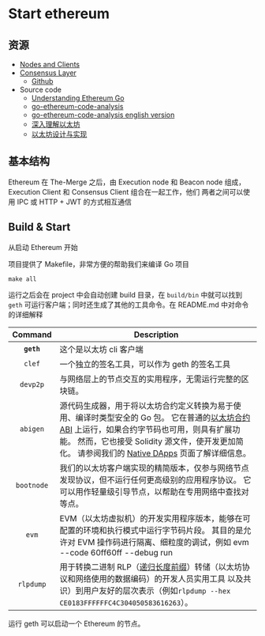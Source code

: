 
# Start ethereum

## 资源

- [Nodes and Clients](https://ethereum.org/en/developers/docs/nodes-and-clients/#consensus-clients)
- [Consensus Layer](https://docs.prylabs.network/docs/getting-started)
  - [Github](https://github.com/prysmaticlabs/prysm)
- Source code
  - [Understanding Ethereum Go](https://github.com/ABCDELabs/Understanding-Ethereum-Go-version)
  - [go-ethereum-code-analysis](https://github.com/ZtesoftCS/go-ethereum-code-analysis)
  - [go-ethereum-code-analysis english version](https://github.com/agiletechvn/go-ethereum-code-analysis)
  - [深入理解以太坊](https://gist.github.com/stonegao/16b8a30d98c4723f04f8259b7eda5da8)
  - [以太坊设计与实现](https://learnblockchain.cn/books/geth/)

## 基本结构

Ethereum 在 The-Merge 之后，由 Execution node 和 Beacon node 组成，Execution Client 和 Consensus Client 组合在一起工作，他们
两者之间可以使用 IPC 或 HTTP + JWT 的方式相互通信

## Build & Start

从启动 Ethereum 开始

项目提供了 Makefile，非常方便的帮助我们来编译 Go 项目

```shell
make all
```

运行之后会在 project 中会自动创建 build 目录，在 `build/bin` 中就可以找到 `geth` 可运行客户端；同时还生成了其他的工具命令。在 README.md 中对命令
的详细解释

|  Command   | Description                                                                                                                                                                                                                                                                                                                                                                                                                                                                                                            |
| :--------: |------------------------------------------------------------------------------------------------------------------------------------------------------------------------------------------------------------------------------------------------------------------------------------------------------------------------------------------------------------------------------------------------------------------------------------------------------------------------------------------------------------------------|
| **`geth`** | 这个是以太坊 cli 客户端                                                                                                                                                                                                                                                                                                                                                                                                                                                                                                         |
|   `clef`   | 一个独立的签名工具，可以作为 geth 的签名工具                                                                                                                                                                                                                                                                                                                                                                                                                                                                                              |
|  `devp2p`  | 与网络层上的节点交互的实用程序，无需运行完整的区块链。                                                                                                                                                                                                                                                                                                                                                                                                                       |
|  `abigen`  | 源代码生成器，用于将以太坊合约定义转换为易于使用、编译时类型安全的 Go 包。 它在普通的[以太坊合约 ABI](https://docs.soliditylang.org/en/develop/abi-spec.html) 上运行，如果合约字节码也可用，则具有扩展功能。 然而，它也接受 Solidity 源文件，使开发更加简化。 请参阅我们的 [Native DApps](https://geth.ethereum.org/docs/developers/dapp-developer/native-bindings) 页面了解详细信息。 |
| `bootnode` | 我们的以太坊客户端实现的精简版本，仅参与网络节点发现协议，但不运行任何更高级别的应用程序协议。 它可以用作轻量级引导节点，以帮助在专用网络中查找对等点。                                                                                                                                                                                                                                |
|   `evm`    | EVM（以太坊虚拟机）的开发实用程序版本，能够在可配置的环境和执行模式中运行字节码片段。 其目的是允许对 EVM 操作码进行隔离、细粒度的调试，例如 evm --code 60ff60ff --debug run                                                                                                                                                                                                                                                                                                                                                                                                             |
| `rlpdump`  | 用于转换二进制 RLP（[递归长度前缀](https://ethereum.org/en/developers/docs/data-structs-and-encoding/rlp)）转储（以太坊协议和网络使用的数据编码）的开发人员实用工具 以及共识）到用户友好的层次表示（例如`rlpdump --hex CE0183FFFFFFC4C304050583616263`）。                                                                                                                                                               |

运行 geth 可以启动一个 Ethereum 的节点。


